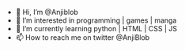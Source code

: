 - 👋 Hi, I’m @Anjiblob
- 👀 I’m interested in programming | games | manga
- 🌱 I’m currently learning python | HTML | CSS | JS
- 📫 How to reach me on twitter @AnjiBlob

<!---
Anjiblob/Anjiblob is a ✨ special ✨ repository because its `README.md` (this file) appears on your GitHub profile.
You can click the Preview link to take a look at your changes.
--->
